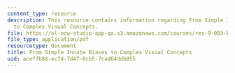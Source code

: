 ```yaml
---
content_type: resource
description: This resource contains information regarding From Simple Innate Biases
  to Complex Visual Concepts.
file: https://ol-ocw-studio-app-qa.s3.amazonaws.com/courses/res-9-003-brains-minds-and-machines-summer-course-summer-2015/aceffb86ec747d478cb57cad64ddb855_MITRES_9_003SUM15_Lec4-1.pdf
file_type: application/pdf
resourcetype: Document
title: From Simple Innate Biases to Complex Visual Concepts
uid: aceffb86-ec74-7d47-8cb5-7cad64ddb855
---
```

